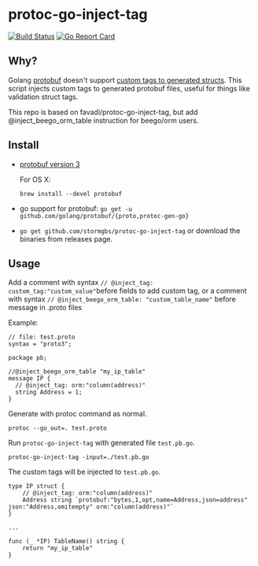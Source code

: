 # protoc-go-inject-tag

[![Build Status](https://travis-ci.org/favadi/protoc-go-inject-tag.svg?branch=master)](https://travis-ci.org/favadi/protoc-go-inject-tag)
[![Go Report Card](https://goreportcard.com/badge/github.com/favadi/protoc-go-inject-tag)](https://goreportcard.com/report/github.com/favadi/protoc-go-inject-tag)

## Why?

Golang [protobuf](https://github.com/golang/protobuf) doesn't support
[custom tags to generated structs](https://github.com/golang/protobuf/issues/52). This
script injects custom tags to generated protobuf files, useful for
things like validation struct tags.

This repo is based on favadi/protoc-go-inject-tag, but add @inject_beego_orm_table instruction for beego/orm users.

## Install

* [protobuf version 3](https://github.com/google/protobuf)

  For OS X:

  ```
  brew install --devel protobuf
  ```
* go support for protobuf: `go get -u github.com/golang/protobuf/{proto,protoc-gen-go}`

*  `go get github.com/stormgbs/protoc-go-inject-tag` or download the
  binaries from releases page.

## Usage

Add a comment with syntax `// @inject_tag: custom_tag:"custom_value"`before fields to add custom tag,
or a comment with syntax `// @inject_beego_orm_table: "custom_table_name"` before message in .proto files

Example:

```
// file: test.proto
syntax = "proto3";

package pb;

//@inject_beego_orm_table "my_ip_table"
message IP {
  // @inject_tag: orm:"column(address)"
  string Address = 1;
}
```
Generate with protoc command as normal.

```
protoc --go_out=. test.proto
```

Run `protoc-go-inject-tag` with generated file `test.pb.go`.

```
protoc-go-inject-tag -input=./test.pb.go
```

The custom tags will be injected to `test.pb.go`.

```
type IP struct {
	// @inject_tag: orm:"column(address)"
	Address string `protobuf:"bytes,1,opt,name=Address,json=address" json:"Address,omitempty" orm:"column(address)"`
}

...

func (_ *IP) TableName() string {
    return "my_ip_table"
}

```
